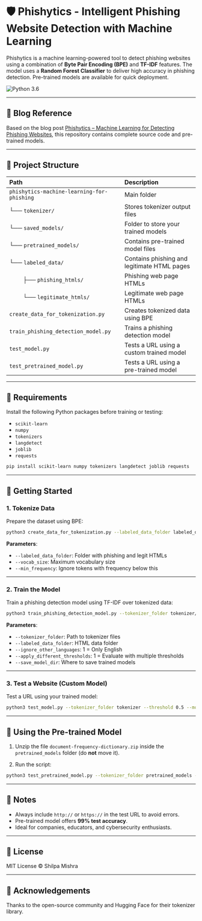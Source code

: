
# 🛡️ Phishytics - Intelligent Phishing Website Detection with Machine Learning

Phishytics is a machine learning-powered tool to detect phishing websites using a combination of **Byte Pair Encoding (BPE)** and **TF-IDF** features. The model uses a **Random Forest Classifier** to deliver high accuracy in phishing detection. Pre-trained models are available for quick deployment.

![Python 3.6](https://img.shields.io/badge/python-3.6-green.svg?style=plastic)

---

## 🧠 Blog Reference
Based on the blog post [Phishytics – Machine Learning for Detecting Phishing Websites](https://faizanahmad.tech/blog/2020/02/phishytics-machine-learning-for-phishing-websites-detection/), this repository contains complete source code and pre-trained models.

---

## 📁 Project Structure

| Path | Description |
| :--- | :---------- |
| `phishytics-machine-learning-for-phishing` | Main folder |
| └── `tokenizer/` | Stores tokenizer output files |
| └── `saved_models/` | Folder to store your trained models |
| └── `pretrained_models/` | Contains pre-trained model files |
| └── `labeled_data/` | Contains phishing and legitimate HTML pages |
| &emsp;&emsp; ├── `phishing_htmls/` | Phishing web page HTMLs |
| &emsp;&emsp; └── `legitimate_htmls/` | Legitimate web page HTMLs |
| `create_data_for_tokenization.py` | Creates tokenized data using BPE |
| `train_phishing_detection_model.py` | Trains a phishing detection model |
| `test_model.py` | Tests a URL using a custom trained model |
| `test_pretrained_model.py` | Tests a URL using a pre-trained model |

---

## 🧰 Requirements

Install the following Python packages before training or testing:

- `scikit-learn`
- `numpy`
- `tokenizers`
- `langdetect`
- `joblib`
- `requests`

```bash
pip install scikit-learn numpy tokenizers langdetect joblib requests
```

---

## 🚀 Getting Started

### 1. Tokenize Data

Prepare the dataset using BPE:

```bash
python3 create_data_for_tokenization.py --labeled_data_folder labeled_data --vocab_size 300 --min_frequency 3
```

**Parameters**:
- `--labeled_data_folder`: Folder with phishing and legit HTMLs
- `--vocab_size`: Maximum vocabulary size
- `--min_frequency`: Ignore tokens with frequency below this

---

### 2. Train the Model

Train a phishing detection model using TF-IDF over tokenized data:

```bash
python3 train_phishing_detection_model.py --tokenizer_folder tokenizer/ --labeled_data_folder labeled_data/ --ignore_other_languages 1 --apply_different_thresholds 1 --save_model_dir saved_models
```

**Parameters**:
- `--tokenizer_folder`: Path to tokenizer files
- `--labeled_data_folder`: HTML data folder
- `--ignore_other_languages`: 1 = Only English
- `--apply_different_thresholds`: 1 = Evaluate with multiple thresholds
- `--save_model_dir`: Where to save trained models

---

### 3. Test a Website (Custom Model)

Test a URL using your trained model:

```bash
python3 test_model.py --tokenizer_folder tokenizer --threshold 0.5 --model_dir saved_models --website_to_test https://www.google.com
```

---

## 🧪 Using the Pre-trained Model

1. Unzip the file `document-frequency-dictionary.zip` inside the `pretrained_models` folder (do **not** move it).

2. Run the script:

```bash
python3 test_pretrained_model.py --tokenizer_folder pretrained_models --threshold 0.5 --model_dir pretrained_models --website_to_test https://www.google.com
```

---

## 📝 Notes

- Always include `http://` or `https://` in the test URL to avoid errors.
- Pre-trained model offers **99% test accuracy**.
- Ideal for companies, educators, and cybersecurity enthusiasts.

---

## 📌 License

MIT License © Shilpa Mishra

---

## 🙌 Acknowledgements

Thanks to the open-source community and Hugging Face for their tokenizer library.
